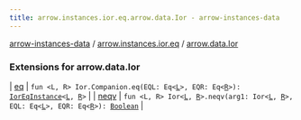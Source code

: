 ```yaml
---
title: arrow.instances.ior.eq.arrow.data.Ior - arrow-instances-data
---
```


[arrow-instances-data](../../index.html) / [arrow.instances.ior.eq](../index.html) / [arrow.data.Ior](./index.html)

### Extensions for arrow.data.Ior

| [eq](eq.html) | `fun <L, R> Ior.Companion.eq(EQL: Eq<`[`L`](eq.html#L)`>, EQR: Eq<`[`R`](eq.html#R)`>): `[`IorEqInstance`](../../arrow.instances/-ior-eq-instance/index.html)`<`[`L`](eq.html#L)`, `[`R`](eq.html#R)`>` |
| [neqv](neqv.html) | `fun <L, R> Ior<`[`L`](neqv.html#L)`, `[`R`](neqv.html#R)`>.neqv(arg1: Ior<`[`L`](neqv.html#L)`, `[`R`](neqv.html#R)`>, EQL: Eq<`[`L`](neqv.html#L)`>, EQR: Eq<`[`R`](neqv.html#R)`>): `[`Boolean`](https://kotlinlang.org/api/latest/jvm/stdlib/kotlin/-boolean/index.html) |

